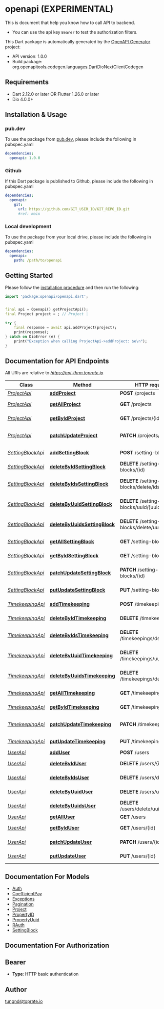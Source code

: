 # openapi (EXPERIMENTAL)
This is document that help you know how to call API to backend.
 *   You can use the api key `Bearer` to test the authorization filters.

This Dart package is automatically generated by the [OpenAPI Generator](https://openapi-generator.tech) project:

- API version: 1.0.0
- Build package: org.openapitools.codegen.languages.DartDioNextClientCodegen

## Requirements

* Dart 2.12.0 or later OR Flutter 1.26.0 or later
* Dio 4.0.0+

## Installation & Usage

### pub.dev
To use the package from [pub.dev](https://pub.dev), please include the following in pubspec.yaml
```yaml
dependencies:
  openapi: 1.0.0
```

### Github
If this Dart package is published to Github, please include the following in pubspec.yaml
```yaml
dependencies:
  openapi:
    git:
      url: https://github.com/GIT_USER_ID/GIT_REPO_ID.git
      #ref: main
```

### Local development
To use the package from your local drive, please include the following in pubspec.yaml
```yaml
dependencies:
  openapi:
    path: /path/to/openapi
```

## Getting Started

Please follow the [installation procedure](#installation--usage) and then run the following:

```dart
import 'package:openapi/openapi.dart';


final api = Openapi().getProjectApi();
final Project project = ; // Project | 

try {
    final response = await api.addProject(project);
    print(response);
} catch on DioError (e) {
    print("Exception when calling ProjectApi->addProject: $e\n");
}

```

## Documentation for API Endpoints

All URIs are relative to *https://api-thrm.toprate.io*

Class | Method | HTTP request | Description
------------ | ------------- | ------------- | -------------
[*ProjectApi*](doc\ProjectApi.md) | [**addProject**](doc\ProjectApi.md#addproject) | **POST** /projects | Add Project
[*ProjectApi*](doc\ProjectApi.md) | [**getAllProject**](doc\ProjectApi.md#getallproject) | **GET** /projects | Get all Project
[*ProjectApi*](doc\ProjectApi.md) | [**getByIdProject**](doc\ProjectApi.md#getbyidproject) | **GET** /projects/{id} | Get by id Project
[*ProjectApi*](doc\ProjectApi.md) | [**patchUpdateProject**](doc\ProjectApi.md#patchupdateproject) | **PATCH** /projects/{id} | Update patch Project
[*SettingBlockApi*](doc\SettingBlockApi.md) | [**addSettingBlock**](doc\SettingBlockApi.md#addsettingblock) | **POST** /setting-blocks | Add SettingBlock
[*SettingBlockApi*](doc\SettingBlockApi.md) | [**deleteByIdSettingBlock**](doc\SettingBlockApi.md#deletebyidsettingblock) | **DELETE** /setting-blocks/{id} | Delete by id SettingBlock
[*SettingBlockApi*](doc\SettingBlockApi.md) | [**deleteByIdsSettingBlock**](doc\SettingBlockApi.md#deletebyidssettingblock) | **DELETE** /setting-blocks/delete/ids | Delete by ids SettingBlock
[*SettingBlockApi*](doc\SettingBlockApi.md) | [**deleteByUuidSettingBlock**](doc\SettingBlockApi.md#deletebyuuidsettingblock) | **DELETE** /setting-blocks/uuid/{uuid} | Delete by uuid SettingBlock
[*SettingBlockApi*](doc\SettingBlockApi.md) | [**deleteByUuidsSettingBlock**](doc\SettingBlockApi.md#deletebyuuidssettingblock) | **DELETE** /setting-blocks/delete/uuids | Delete by uuids SettingBlock
[*SettingBlockApi*](doc\SettingBlockApi.md) | [**getAllSettingBlock**](doc\SettingBlockApi.md#getallsettingblock) | **GET** /setting-blocks | Get all SettingBlock
[*SettingBlockApi*](doc\SettingBlockApi.md) | [**getByIdSettingBlock**](doc\SettingBlockApi.md#getbyidsettingblock) | **GET** /setting-blocks/{id} | Get by id SettingBlock
[*SettingBlockApi*](doc\SettingBlockApi.md) | [**patchUpdateSettingBlock**](doc\SettingBlockApi.md#patchupdatesettingblock) | **PATCH** /setting-blocks/{id} | Update patch SettingBlock
[*SettingBlockApi*](doc\SettingBlockApi.md) | [**putUpdateSettingBlock**](doc\SettingBlockApi.md#putupdatesettingblock) | **PUT** /setting-blocks/{id} | Update put SettingBlock
[*TimekeepingApi*](doc\TimekeepingApi.md) | [**addTimekeeping**](doc\TimekeepingApi.md#addtimekeeping) | **POST** /timekeepings | Add Timekeeping
[*TimekeepingApi*](doc\TimekeepingApi.md) | [**deleteByIdTimekeeping**](doc\TimekeepingApi.md#deletebyidtimekeeping) | **DELETE** /timekeepings/{id} | Delete by id Timekeeping
[*TimekeepingApi*](doc\TimekeepingApi.md) | [**deleteByIdsTimekeeping**](doc\TimekeepingApi.md#deletebyidstimekeeping) | **DELETE** /timekeepings/delete/ids | Delete by ids Timekeeping
[*TimekeepingApi*](doc\TimekeepingApi.md) | [**deleteByUuidTimekeeping**](doc\TimekeepingApi.md#deletebyuuidtimekeeping) | **DELETE** /timekeepings/uuid/{uuid} | Delete by uuid Timekeeping
[*TimekeepingApi*](doc\TimekeepingApi.md) | [**deleteByUuidsTimekeeping**](doc\TimekeepingApi.md#deletebyuuidstimekeeping) | **DELETE** /timekeepings/delete/uuids | Delete by uuids Timekeeping
[*TimekeepingApi*](doc\TimekeepingApi.md) | [**getAllTimekeeping**](doc\TimekeepingApi.md#getalltimekeeping) | **GET** /timekeepings | Get all Timekeeping
[*TimekeepingApi*](doc\TimekeepingApi.md) | [**getByIdTimekeeping**](doc\TimekeepingApi.md#getbyidtimekeeping) | **GET** /timekeepings/{id} | Get by id Timekeeping
[*TimekeepingApi*](doc\TimekeepingApi.md) | [**patchUpdateTimekeeping**](doc\TimekeepingApi.md#patchupdatetimekeeping) | **PATCH** /timekeepings/{id} | Update patch Timekeeping
[*TimekeepingApi*](doc\TimekeepingApi.md) | [**putUpdateTimekeeping**](doc\TimekeepingApi.md#putupdatetimekeeping) | **PUT** /timekeepings/{id} | Update put Timekeeping
[*UserApi*](doc\UserApi.md) | [**addUser**](doc\UserApi.md#adduser) | **POST** /users | Add User
[*UserApi*](doc\UserApi.md) | [**deleteByIdUser**](doc\UserApi.md#deletebyiduser) | **DELETE** /users/{id} | Delete by id User
[*UserApi*](doc\UserApi.md) | [**deleteByIdsUser**](doc\UserApi.md#deletebyidsuser) | **DELETE** /users/delete/ids | Delete by ids User
[*UserApi*](doc\UserApi.md) | [**deleteByUuidUser**](doc\UserApi.md#deletebyuuiduser) | **DELETE** /users/uuid/{uuid} | Delete by uuid User
[*UserApi*](doc\UserApi.md) | [**deleteByUuidsUser**](doc\UserApi.md#deletebyuuidsuser) | **DELETE** /users/delete/uuids | Delete by uuids User
[*UserApi*](doc\UserApi.md) | [**getAllUser**](doc\UserApi.md#getalluser) | **GET** /users | Get all User
[*UserApi*](doc\UserApi.md) | [**getByIdUser**](doc\UserApi.md#getbyiduser) | **GET** /users/{id} | Get by id User
[*UserApi*](doc\UserApi.md) | [**patchUpdateUser**](doc\UserApi.md#patchupdateuser) | **PATCH** /users/{id} | Update patch User
[*UserApi*](doc\UserApi.md) | [**putUpdateUser**](doc\UserApi.md#putupdateuser) | **PUT** /users/{id} | Update put User


## Documentation For Models

 - [Auth](doc\Auth.md)
 - [CoefficientPay](doc\CoefficientPay.md)
 - [Exceptions](doc\Exceptions.md)
 - [Pagination](doc\Pagination.md)
 - [Project](doc\Project.md)
 - [PropertyID](doc\PropertyID.md)
 - [PropertyUuid](doc\PropertyUuid.md)
 - [RAuth](doc\RAuth.md)
 - [SettingBlock](doc\SettingBlock.md)


## Documentation For Authorization


## Bearer

- **Type**: HTTP basic authentication


## Author

tungnd@toprate.io

